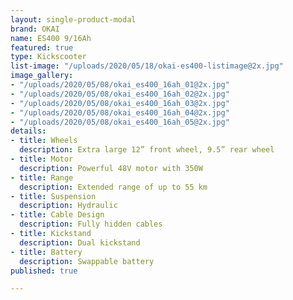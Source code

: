 ```yaml
---
layout: single-product-modal
brand: OKAI
name: ES400 9/16Ah
featured: true
type: Kickscooter
list-image: "/uploads/2020/05/18/okai-es400-listimage@2x.jpg"
image_gallery:
- "/uploads/2020/05/08/okai_es400_16ah_01@2x.jpg"
- "/uploads/2020/05/08/okai_es400_16ah_02@2x.jpg"
- "/uploads/2020/05/08/okai_es400_16ah_03@2x.jpg"
- "/uploads/2020/05/08/okai_es400_16ah_04@2x.jpg"
- "/uploads/2020/05/08/okai_es400_16ah_05@2x.jpg"
details:
- title: Wheels
  description: Extra large 12” front wheel, 9.5” rear wheel
- title: Motor
  description: Powerful 48V motor with 350W
- title: Range
  description: Extended range of up to 55 km
- title: Suspension
  description: Hydraulic
- title: Cable Design
  description: Fully hidden cables
- title: Kickstand
  description: Dual kickstand
- title: Battery
  description: Swappable battery
published: true

---
```

